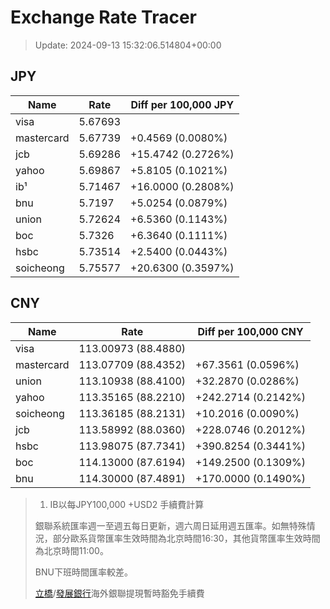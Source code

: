 # Exchange Rate Tracer

> Update: 2024-09-13 15:32:06.514804+00:00

## JPY

| Name       |    Rate | Diff per 100,000 JPY   |
|------------|---------|------------------------|
| visa       | 5.67693 |                        |
| mastercard | 5.67739 | +0.4569 (0.0080%)      |
| jcb        | 5.69286 | +15.4742 (0.2726%)     |
| yahoo      | 5.69867 | +5.8105 (0.1021%)      |
| ib¹        | 5.71467 | +16.0000 (0.2808%)     |
| bnu        | 5.7197  | +5.0254 (0.0879%)      |
| union      | 5.72624 | +6.5360 (0.1143%)      |
| boc        | 5.7326  | +6.3640 (0.1111%)      |
| hsbc       | 5.73514 | +2.5400 (0.0443%)      |
| soicheong  | 5.75577 | +20.6300 (0.3597%)     |

## CNY

| Name       | Rate                | Diff per 100,000 CNY   |
|------------|---------------------|------------------------|
| visa       | 113.00973	(88.4880) |                        |
| mastercard | 113.07709	(88.4352) | +67.3561 (0.0596%)     |
| union      | 113.10938	(88.4100) | +32.2870 (0.0286%)     |
| yahoo      | 113.35165	(88.2210) | +242.2714 (0.2142%)    |
| soicheong  | 113.36185	(88.2131) | +10.2016 (0.0090%)     |
| jcb        | 113.58992	(88.0360) | +228.0746 (0.2012%)    |
| hsbc       | 113.98075	(87.7341) | +390.8254 (0.3441%)    |
| boc        | 114.13000	(87.6194) | +149.2500 (0.1309%)    |
| bnu        | 114.30000	(87.4891) | +170.0000 (0.1490%)    |


> 1. IB以每JPY100,000 +USD2 手續費計算
>
> 銀聯系統匯率週一至週五每日更新，週六周日延用週五匯率。如無特殊情況，部分歐系貨幣匯率生效時間為北京時間16:30，其他貨幣匯率生效時間為北京時間11:00。
>
> BNU下班時間匯率較差。
>
> [立橋](https://www.wlbank.com.mo/uploads/ueditor/file/20181211/1544536513900230.pdf)/[發展銀行](https://www.mdb.com.mo/Service_Charges_20230728.pdf)海外銀聯提現暫時豁免手續費

